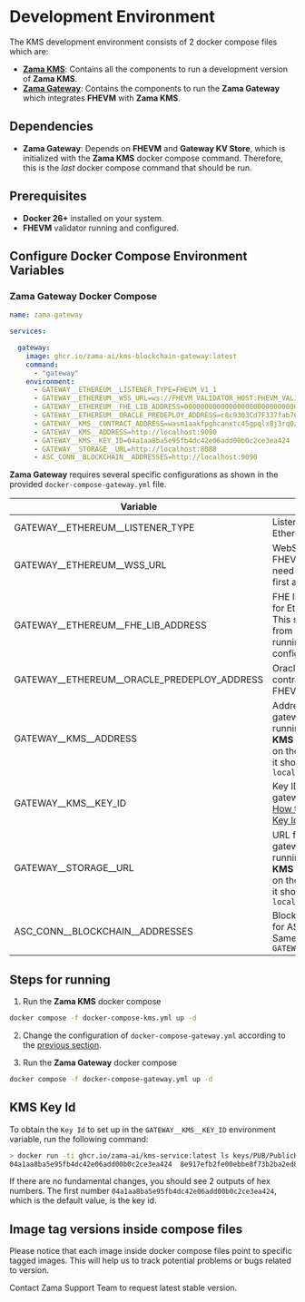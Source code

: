 # Development Environment

The KMS development environment consists of 2 docker compose files which are:

- [**Zama KMS**](./docker-compose-kms.yml): Contains all the components to run a development version of **Zama KMS**.
- [**Zama Gateway**](./docker-compose-gateway.yml): Contains the components to run the **Zama Gateway** which integrates **FHEVM** with **Zama KMS**.

## Dependencies

- **Zama Gateway**: Depends on **FHEVM** and **Gateway KV Store**, which is initialized with the **Zama KMS** docker compose command. Therefore, this is the _last_ docker compose command that should be run.

## Prerequisites

- **Docker 26+** installed on your system.
- **FHEVM** validator running and configured.

## Configure Docker Compose Environment Variables

### Zama Gateway Docker Compose

```yaml
name: zama-gateway

services:

  gateway:
    image: ghcr.io/zama-ai/kms-blockchain-gateway:latest
    command:
      - "gateway"
    environment:
      - GATEWAY__ETHEREUM__LISTENER_TYPE=FHEVM_V1_1
      - GATEWAY__ETHEREUM__WSS_URL=ws://FHEVM_VALIDATOR_HOST:FHEVM_VALIDATOR_PORT
      - GATEWAY__ETHEREUM__FHE_LIB_ADDRESS=000000000000000000000000000000000000005d
      - GATEWAY__ETHEREUM__ORACLE_PREDEPLOY_ADDRESS=c8c9303Cd7F337fab769686B593B87DC3403E0cd
      - GATEWAY__KMS__CONTRACT_ADDRESS=wasm1aakfpghcanxtc45gpqlx8j3rq0zcpyf49qmhm9mdjrfx036h4z5se0hfnq
      - GATEWAY__KMS__ADDRESS=http://localhost:9090
      - GATEWAY__KMS__KEY_ID=04a1aa8ba5e95fb4dc42e06add00b0c2ce3ea424
      - GATEWAY__STORAGE__URL=http://localhost:8088
      - ASC_CONN__BLOCKCHAIN__ADDRESSES=http://localhost:9090
```

**Zama Gateway** requires several specific configurations as shown in the provided `docker-compose-gateway.yml` file.

| Variable | Description | Default Value |
| --- | --- | --- |
| GATEWAY__ETHEREUM__LISTENER_TYPE | Listener type for Ethereum gateway | FHEVM_V1_1 |
| GATEWAY__ETHEREUM__WSS_URL | WebSocket URL for FHEVM Ethereum. You need to run FHEVM first and set this data | ws://FHEVM_VALIDATOR_HOST:FHEVM_VALIDATOR_PORT |
| GATEWAY__ETHEREUM__FHE_LIB_ADDRESS | FHE library address for Ethereum gateway. This should be taken from FHEVM once it is running and configured | 000000000000000000000000000000000000005d |
| GATEWAY__ETHEREUM__ORACLE_PREDEPLOY_ADDRESS | Oracle predeploy contract address for FHEVM gateway | c8c9303Cd7F337fab769686B593B87DC3403E0cd |
| GATEWAY__KMS__ADDRESS | Address for KMS gateway. If you are running the **Zama KMS** docker container on the same machine, it should be `localhost:9090` | http://localhost:9090 |
| GATEWAY__KMS__KEY_ID | Key ID for KMS gateway. Refer to the [How to obtain KMS Key Id](#kms-key-id) section | 04a1aa8ba5e95fb4dc42e06add00b0c2ce3ea424 |
| GATEWAY__STORAGE__URL | URL for storage gateway. If you are running the **Zama KMS** docker container on the same machine, it should be `localhost:8088` | http://KMS-KV-STORE-HOST:KMS-KV-STORE-PORT |
| ASC_CONN__BLOCKCHAIN__ADDRESSES | Blockchain addresses for ASC connection. Same as `GATEWAY__KMS__ADDRESS` | http://localhost:9090 |

## Steps for running

1. Run the **Zama KMS** docker compose

```bash
docker compose -f docker-compose-kms.yml up -d
```

2. Change the configuration of `docker-compose-gateway.yml` according to the [previous section](#zama-gateway-docker-compose).

3. Run the **Zama Gateway** docker compose

```bash
docker compose -f docker-compose-gateway.yml up -d
```

## KMS Key Id

To obtain the `Key Id` to set up in the `GATEWAY__KMS__KEY_ID` environment variable, run the following command:

```bash
> docker run -ti ghcr.io/zama-ai/kms-service:latest ls keys/PUB/PublicKey
04a1aa8ba5e95fb4dc42e06add00b0c2ce3ea424  8e917efb2fe00ebbe8f73b2ba2ed80e7e28970de
```

If there are no fundamental changes, you should see 2 outputs of hex numbers. The first number `04a1aa8ba5e95fb4dc42e06add00b0c2ce3ea424`, which is the default value, is the key id.

## Image tag versions inside compose files

Please notice that each image inside docker compose files point to specific tagged images. This will help us to track potential problems or bugs related to version.

Contact Zama Support Team to request latest stable version.


